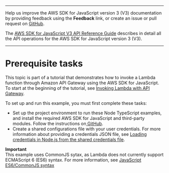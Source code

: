 --------

Help us improve the AWS SDK for JavaScript version 3 \(V3\) documentation by providing feedback using the **Feedback** link, or create an issue or pull request on [GitHub](https://github.com/awsdocs/aws-sdk-for-javascript-v3)\.

 The [AWS SDK for JavaScript V3 API Reference Guide](https://docs.aws.amazon.com/AWSJavaScriptSDK/v3/latest/index.html) describes in detail all the API operations for the AWS SDK for JavaScript version 3 \(V3\)\.

--------

# Prerequisite tasks<a name="api-gateway-invoking-lambda-prerequisites"></a>

This topic is part of a tutorial that demonstrates how to invoke a Lambda function through Amazon API Gateway using the AWS SDK for JavaScript\. To start at the beginning of the tutorial, see [Invoking Lambda with API Gateway](api-gateway-invoking-lambda-example.md)\.

To set up and run this example, you must first complete these tasks:
+ Set up the project environment to run these Node TypeScript examples, and install the required AWS SDK for JavaScript and third\-party modules\. Follow the instructions on[ GitHub](https://github.com/awsdocs/aws-doc-sdk-examples/tree/master/javascriptv3/example_code/cross-services/lambda-api-gateway/README.md)\.
+ Create a shared configurations file with your user credentials\. For more information about providing a credentials JSON file, see [Loading credentials in Node\.js from the shared credentials file](loading-node-credentials-shared.md)\.

**Important**  
This example uses CommonJS sytax, as Lambda does not currently support ECMAScript 6 \(ES6\) syntax\. For more information, see [JavaScript ES6/CommonJS syntax](sdk-example-javascript-syntax.md)